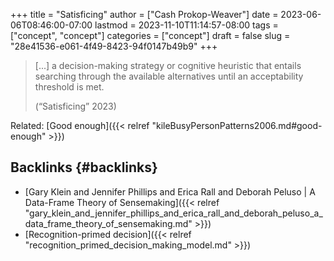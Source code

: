 +++
title = "Satisficing"
author = ["Cash Prokop-Weaver"]
date = 2023-06-06T08:46:00-07:00
lastmod = 2023-11-10T11:14:57-08:00
tags = ["concept", "concept"]
categories = ["concept"]
draft = false
slug = "28e41536-e061-4f49-8423-94f0147b49b9"
+++

> [...] a decision-making strategy or cognitive heuristic that entails searching through the available alternatives until an acceptability threshold is met.
>
> (“Satisficing” 2023)

Related: [Good enough]({{< relref "kileBusyPersonPatterns2006.md#good-enough" >}})


## Backlinks {#backlinks}

-   [Gary Klein and Jennifer Phillips and Erica Rall and Deborah Peluso | A Data-Frame Theory of Sensemaking]({{< relref "gary_klein_and_jennifer_phillips_and_erica_rall_and_deborah_peluso_a_data_frame_theory_of_sensemaking.md" >}})
-   [Recognition-primed decision]({{< relref "recognition_primed_decision_making_model.md" >}})
